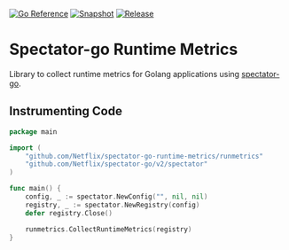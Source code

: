 [![Go Reference](https://pkg.go.dev/badge/github.com/Netflix/spectator-go.svg)](https://pkg.go.dev/github.com/Netflix/spectator-go-runtime-metrics)
[![Snapshot](https://github.com/Netflix/spectator-go/actions/workflows/snapshot.yml/badge.svg)](https://github.com/Netflix/spectator-go-runtime-metrics/actions/workflows/snapshot.yml)
[![Release](https://github.com/Netflix/spectator-go/actions/workflows/release.yml/badge.svg)](https://github.com/Netflix/spectator-go-runtime-metrics/actions/workflows/release.yml)

# Spectator-go Runtime Metrics

Library to collect runtime metrics for Golang applications using [spectator-go](https://github.com/Netflix/spectator-go).

## Instrumenting Code

```go
package main

import (
	"github.com/Netflix/spectator-go-runtime-metrics/runmetrics"
	"github.com/Netflix/spectator-go/v2/spectator"
)

func main() {
	config, _ := spectator.NewConfig("", nil, nil)
	registry, _ := spectator.NewRegistry(config)
	defer registry.Close()

	runmetrics.CollectRuntimeMetrics(registry)
}
```
